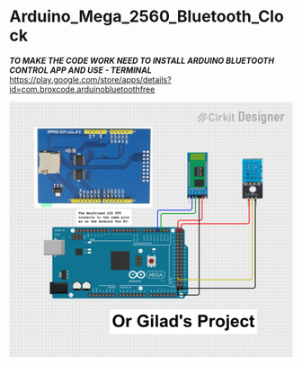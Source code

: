 # Arduino_Mega_2560_Bluetooth_Clock

***TO MAKE THE CODE WORK NEED TO INSTALL ARDUINO BLUETOOTH CONTROL APP AND USE - TERMINAL***
https://play.google.com/store/apps/details?id=com.broxcode.arduinobluetoothfree

![alt text](Arduino%20Mega%20Bluetooth%20Clock%20Circuit%20Diagram.png)

